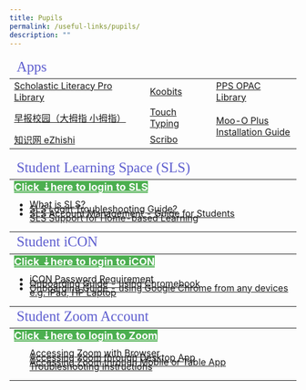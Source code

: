 ```yaml
---
title: Pupils
permalink: /useful-links/pupils/
description: ""
---
```

<table>
<thead>
	<tr ><td colspan=3 style="font-family:impact; font-size:25px; color:rgb(94,94,207)">Apps</td></tr>
	</thead>
	<tbody>
		<tr>
			<td style="border: solid 0px black"><a href="https://slz02.scholasticlearningzone.com/resources/dp-int/dist/#/login3/SGPDT3K" target="_blank">Scholastic Literacy Pro Library</a></td>
			<td style="border: solid 0px black"><a href="https://member.koobits.com/" target="_blank">Koobits</a></td>
			<td style="border: solid 0px black"><a href="https://schoolibrary.moe.edu.sg/punggolpri/cgi-bin/spydus.exe/MSGTRN/WPAC/HOME" target="_blank">PPS OPAC Library</a></td>
		</tr>
		<tr style="border: solid 0px black">
			<td style="border: solid 0px black"><a href="https://zbschools.sg/" target="_blank">早报校园（大拇指 小拇指）</a></td>
			<td style="border: solid 0px black"><a href="http://www.mindclickonline.com/" target="_blank">Touch Typing</a></td>
			<td rowspan=2 style="border: solid 0px black"><a href="https://plus.moo-o.com/" target="_blank">Moo-O Plus</a><br>	
					<a href="/files/Student/Moo_O/MooO_Student_Installation_Guide2020.pdf" target="_blank">Installation Guide</a></td>
		</tr>
				<tr>
					<td style="border: solid 0px black"><a href="https://www.ezhishi.net/Contents/" target="_blank">知识网 eZhishi</a></td>		
					<td style="border: solid 0px black"><a href="https://www.literatu.com" target="_blank">Scribo</a></td>
					</tr>		
	</tbody>
	</table>
<table>
<thead>
	<tr><td style="font-family:impact; font-size:25px; color:rgb(94,94,207)">Student Learning Space (SLS)</td></tr>
</thead>
<!--SLS-->
<tbody>
		<tr>
			<td style="border: solid 0px black"><a href="https://learning.moe.edu.sg/" target="_blank" style="font-weight:bold; font-size:18px; background-color: #4CAF50; color:white">Click &#8675;here to login to SLS</a>
				<ul>
				<li style="line-height:0.5;"><a href="https://www.youtube.com/watch?v=eKIHRVWxYPI" target="_blank">What is SLS?</a></li>
				<li style="line-height:0.5;"><a href="https://static.learning.moe.edu.sg/UserGuide/login-troubleshooting.html" target="_blank">SLS Login Troubleshooting Guide?</a></li>
				<li style="line-height:0.5;"><a href="http://shorturl.at/kuPV4" target="_blank">SLS Account Management - Guide for Students</a></li>
				<li style="list-style-type: none; line-height:0.5;"><a href="/files/Student/SLS/SLS_Support_for_HBL.pdf">SLS Support for Home-based Learning</a></li>
				</ul>
			</td>
		</tr>
</tbody>
<!--Student iCON-->
<thead>
	<tr><td style="font-family:impact; font-size:25px; color:rgb(94,94,207)">Student iCON</td></tr>
</thead>
<tbody>
		<tr>
			<td style="border: solid 0px black"><a href="https://workspace.google.com/dashboard" target="_blank" style="font-weight:bold; font-size:18px; background-color: #4CAF50; color:white">Click &#8675;here to login to iCON</a>
				<ul>
				<li style="line-height:0.5;"><a href="https://drive.google.com/file/d/1GjW93FmNQh-KE_ZFXEla6WhfwilkJlPV/view?usp=sharing" target="_blank">iCON Password Requirement</a></li>
			<li style="line-height:0.5;"><a href="https://drive.google.com/file/d/1xfODmtFNFVDerq98M8DEz0lOUSBk2-o0/view" target="_blank">Onboarding Guide - using Chromebook</a></li>
				<li style="line-height:0.5;"><a href="https://drive.google.com/file/d/1kACPz5QDLl_LtL3YdZDgOwqEP7Tsju2g/view" target="_blank">Onboarding Guide - using Google Chrome from any devices e.g. iPad, HP Laptop</a></li>
				</ul>
			</td>
	</tr>
</tbody>
<!--Student Zoom-->
<thead>
	<tr><td style="font-family:impact; font-size:25px; color:rgb(94,94,207)">Student Zoom Account</td></tr>
</thead>
<tbody>
		<tr>
			<td style="border: solid 0px black"><a href="https://students-edu-sg.zoom.us/" target="_blank" style="font-weight:bold; font-size:18px; background-color: #4CAF50; color:white">Click &#8675;here to login to Zoom</a>
			<ul>
				<li style="list-style-type: none; line-height:0.5;"><a href="/files/Student/Zoom/Access_Zoom_Browser.pdf" target="_blank">Accessing Zoom with Browser</a></li>
			<li style="list-style-type: none; line-height:0.5;"><a href="/files/Student/Zoom/Access_Zoom_DesktopApp.pdf" target="_blank">Accessing Zoom through Desktop App</a></li>
			<li style="list-style-type: none; line-height:0.5;"><a href="/files/Student/Zoom/Access_Zoom_Mobile_TabletApp.pdf" target="_blank">Accessing Zoom through Mobile or Table App</a></li>
		<li style="list-style-type: none; line-height:0.5;"><a href="/files/Student/Zoom/Zoom_Troubleshooting.pdf" target="_blank">Troubleshooting Instructions</a></li></ul></td>
		</tr>
</tbody>
</table>